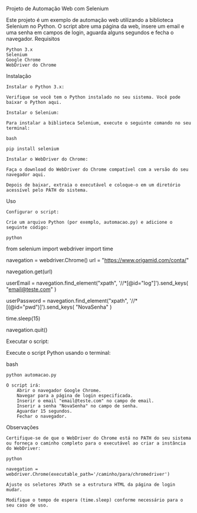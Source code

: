 Projeto de Automação Web com Selenium

Este projeto é um exemplo de automação web utilizando a biblioteca Selenium no Python. O script abre uma página da web, insere um email e uma senha em campos de login, aguarda alguns segundos e fecha o navegador.
Requisitos

    Python 3.x
    Selenium
    Google Chrome
    WebDriver do Chrome

Instalação

    Instalar o Python 3.x:

    Verifique se você tem o Python instalado no seu sistema. Você pode baixar o Python aqui.

    Instalar o Selenium:

    Para instalar a biblioteca Selenium, execute o seguinte comando no seu terminal:

    bash

    pip install selenium

    Instalar o WebDriver do Chrome:

    Faça o download do WebDriver do Chrome compatível com a versão do seu navegador aqui.

    Depois de baixar, extraia o executável e coloque-o em um diretório acessível pelo PATH do sistema.

Uso

    Configurar o script:

    Crie um arquivo Python (por exemplo, automacao.py) e adicione o seguinte código:

    python

from selenium import webdriver
import time

navegation = webdriver.Chrome()
url = "https://www.origamid.com/conta/"

navegation.get(url)

userEmail = navegation.find_element("xpath", '//*[@id="log"]').send_keys(
    "email@teste.com"
)

userPassword = navegation.find_element("xpath", '//*[(@id="pwd")]').send_keys(
    "NovaSenha"
)

time.sleep(15)

navegation.quit()

Executar o script:

Execute o script Python usando o terminal:

bash

    python automacao.py

    O script irá:
        Abrir o navegador Google Chrome.
        Navegar para a página de login especificada.
        Inserir o email "email@teste.com" no campo de email.
        Inserir a senha "NovaSenha" no campo de senha.
        Aguardar 15 segundos.
        Fechar o navegador.

Observações

    Certifique-se de que o WebDriver do Chrome está no PATH do seu sistema ou forneça o caminho completo para o executável ao criar a instância do WebDriver:

    python

    navegation = webdriver.Chrome(executable_path='/caminho/para/chromedriver')

    Ajuste os seletores XPath se a estrutura HTML da página de login mudar.

    Modifique o tempo de espera (time.sleep) conforme necessário para o seu caso de uso.

